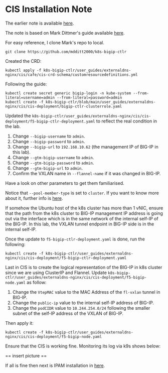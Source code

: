# CIS Installation Note

The earlier note is available [here](README.md).

The note is based on Mark Dittmer's guide available [here](https://github.com/mdditt2000/k8s-bigip-ctlr/tree/main/user_guides/externaldns-nginx).

For easy reference, I clone Mark's repo to local.
```
git clone https://github.com/mdditt2000/k8s-bigip-ctlr
```

Created the CRD:
```
kubectl apply -f k8s-bigip-ctlr/user_guides/externaldns-nginx/cis/cafe/cis-crd-schema/customresourcedefinitions.yml
```

Following the guide:
```
kubectl create secret generic bigip-login -n kube-system --from-literal=username=admin --from-literal=password=admin
kubectl create -f k8s-bigip-ctlr/blob/main/user_guides/externaldns-nginx/cis/cis-deployment/bigip-ctlr-clusterrole.yaml
```

Updated the `k8s-bigip-ctlr/user_guides/externaldns-nginx/cis/cis-deployment/f5-bigip-ctlr-deployment.yaml` to reflect the real condition in the lab.

1. Change `--bigip-username` to `admin`.
2. Change `--bigip-password` to `admin`.
3. Change `--bigip-url` to `192.168.10.62` (the management IP of BIG-IP in this lab).
4. Change `--gtm-bigip-username` to `admin`.
5. Change `--gtm-bigip-password` to `admin`.
6. Change `--gtm-bigip-url` to `admin`.
7. Confirm the VXLAN name in `--flannel-name` if it was changed in BIG-IP.

Have a look on other parameters to get them familiarised.

Notice that `--pool-member-type` is set to `cluster`. If you want to know more about it, further info is [here](https://clouddocs.f5.com/containers/latest/userguide/config-options.html#clusterip).

If somehow the Ubuntu host of the k8s cluster has more than 1 vNIC, ensure that the path from the k8s cluster to BIG-IP management IP address is going out via the interface which is in the same network of the internal self-IP of the BIG-IP. In this lab, the VXLAN tunnel endpoint in BIG-IP side is in the internal self-IP.

Once the update to `f5-bigip-ctlr-deployment.yaml` is done, run the following:
```
kubectl create -f k8s-bigip-ctlr/user_guides/externaldns-nginx/cis/cis-deployment/f5-bigip-ctlr-deployment.yaml
```

Last in CIS is to create the logical representation of the BIG-IP in k8s cluster since we are using ClusterIP and Flannel. Update `k8s-bigip-ctlr/user_guides/externaldns-nginx/cis/cis-deployment/f5-bigip-node.yaml` as follow:

1. Change the `VtepMAC` value to the MAC Address of the `fl-vxlan` tunnel in BIG-IP.
2. Change the `public-ip` value to the internal self-IP address of BIG-IP.
3. Change the `podCIDR` value to `10.244.254.0/24` following the smaller subnet of the self-IP address of the VXLAN of BIG-IP.

Then apply it:

```
kubectl create -f k8s-bigip-ctlr/user_guides/externaldns-nginx/cis/cis-deployment/f5-bigip-node.yaml
```

Ensure that the CIS is working fine. Monitoring its log via k9s shows below:

== insert picture ==

If all is fine then next is IPAM installation in [here](ipam-note.md).
